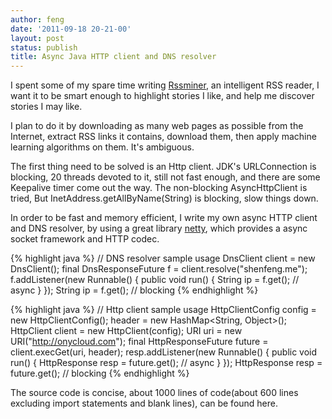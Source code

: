 ```yaml
---
author: feng
date: '2011-09-18 20-21-00'
layout: post
status: publish
title: Async Java HTTP client and DNS resolver
---
```


I spent some of my spare time writing [Rssminer](http://rssminer.net),
an intelligent RSS reader, I want it to be smart enough to highlight
stories I like, and help me discover stories I may like.

I plan to do it by downloading as many web pages
as possible from the Internet, extract RSS links it contains, download
them, then apply machine learning algorithms on them. It's ambiguous.

The first thing need to be solved is an Http client. JDK's URLConnection is
blocking, 20 threads devoted to it, still not fast enough, and
there are some Keepalive timer come out the way. The non-blocking AsyncHttpClient
is tried, But InetAddress.getAllByName(String) is blocking, slow things down.

In order to be fast and memory efficient, I write my own async HTTP client and
DNS resolver, by using a great library
[netty](http://www.jboss.org/netty), which provides a async socket
framework and HTTP codec.

{% highlight java %}
   // DNS resolver sample usage
   DnsClient client = new DnsClient();
   final DnsResponseFuture f = client.resolve("shenfeng.me");
   f.addListener(new Runnable() {
       public void run() {
            String ip = f.get(); // async
       }
   });
   String ip = f.get(); // blocking
{% endhighlight %}

{% highlight java %}
   // Http client sample usage
   HttpClientConfig config = new HttpClientConfig();
   header = new HashMap<String, Object>();
   HttpClient client = new HttpClient(config);
   URI uri = new URI("http://onycloud.com");
   final HttpResponseFuture future = client.execGet(uri, header);
   resp.addListener(new Runnable() {
       public void run() {
           HttpResponse resp = future.get(); // async
       }
   });
   HttpResponse resp = future.get(); // blocking
{% endhighlight %}

The source code is concise, about 1000 lines of code(about 600 lines
excluding import statements and blank lines), can be found here.
